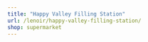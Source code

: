 ```yaml
---
title: "Happy Valley Filling Station"
url: /lenoir/happy-valley-filling-station/
shop: supermarket
---
```

